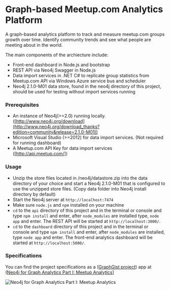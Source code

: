 # Graph-based Meetup.com Analytics Platform

A graph-based analytics platform to track and measure meetup.com groups growth over time. Identify community trends and see what people are meeting about in the world. 

The main components of the archiecture include:

* Front-end dashboard in Node.js and bootstrap
* REST API via Neo4j Swagger in Node.js
* Data import services in .NET C# to replicate group statistics from Meetup.com API via Windows Azure service bus and scheduler
* Neo4j 2.1.0-M01 data store, found in the neo4j directory of this project, should be used for testing without import services running

### Prerequisites

* An instance of Neo4j(>=2.0) running locally. ([http://www.neo4j.org/download](http://www.neo4j.org/download_thanks?edition=community&release=2.1.0-M01))
* Microsoft Visual Studio (>=2012) for data import services. (Not required for running dashboard)
* A Meetup.com API Key for data import services ([http://api.meetup.com/])

### Usage

* Unzip the store files located in /neo4j/datastore.zip into the data directory of your choice and start a Neo4j 2.1.0-M01 that is configured to use the unzipped store files. (Copy data folder into Neo4j install directory by default)
* Start the Neo4j server at `http://localhost:7474`
* Make sure `node.js` and `npm` installed on your machine
* `cd` to the `api` directory of this project and in the terminal or console and type `npm install` and enter, after `node_modules` are installed type, `node app` and enter. The REST API will be started at `http://localhost:3000/`.
* `cd` to the `dashboard` directory of this project and in the terminal or console and type `npm install` and enter, after `node_modules` are installed, type `node app` and enter. The front-end analytics dashboard will be started at `http://localhost:5000/`.

### Specifications

You can find the project specifications as a ([GraphGist project](http://gist.neo4j.org])) app at ([Neo4j for Graph Analytics Part I: Meetup Analytics](http://gist.neo4j.org/?e2e0e4469917729765fe)]

![Neo4j for Graph Analytics Part I: Meetup Analytics](https://raw.githubusercontent.com/kbastani/meetup-analytics/master/specifications/Images/meetup-analytics-graph-gist.png)
